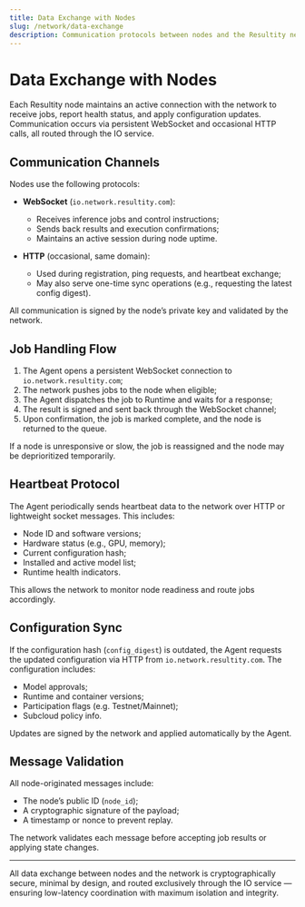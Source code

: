 ```yaml
---
title: Data Exchange with Nodes
slug: /network/data-exchange
description: Communication protocols between nodes and the Resultity network, including WebSocket and HTTP.
---
```


# Data Exchange with Nodes

Each Resultity node maintains an active connection with the network to receive jobs, report health status, and apply configuration updates. Communication occurs via persistent WebSocket and occasional HTTP calls, all routed through the IO service.

## Communication Channels

Nodes use the following protocols:

- **WebSocket** (`io.network.resultity.com`):
  - Receives inference jobs and control instructions;
  - Sends back results and execution confirmations;
  - Maintains an active session during node uptime.

- **HTTP** (occasional, same domain):
  - Used during registration, ping requests, and heartbeat exchange;
  - May also serve one-time sync operations (e.g., requesting the latest config digest).

All communication is signed by the node’s private key and validated by the network.

## Job Handling Flow

1. The Agent opens a persistent WebSocket connection to `io.network.resultity.com`;
2. The network pushes jobs to the node when eligible;
3. The Agent dispatches the job to Runtime and waits for a response;
4. The result is signed and sent back through the WebSocket channel;
5. Upon confirmation, the job is marked complete, and the node is returned to the queue.

If a node is unresponsive or slow, the job is reassigned and the node may be deprioritized temporarily.

## Heartbeat Protocol

The Agent periodically sends heartbeat data to the network over HTTP or lightweight socket messages. This includes:

- Node ID and software versions;
- Hardware status (e.g., GPU, memory);
- Current configuration hash;
- Installed and active model list;
- Runtime health indicators.

This allows the network to monitor node readiness and route jobs accordingly.

## Configuration Sync

If the configuration hash (`config_digest`) is outdated, the Agent requests the updated configuration via HTTP from `io.network.resultity.com`. The configuration includes:

- Model approvals;
- Runtime and container versions;
- Participation flags (e.g. Testnet/Mainnet);
- Subcloud policy info.

Updates are signed by the network and applied automatically by the Agent.

## Message Validation

All node-originated messages include:

- The node’s public ID (`node_id`);
- A cryptographic signature of the payload;
- A timestamp or nonce to prevent replay.

The network validates each message before accepting job results or applying state changes.

---

All data exchange between nodes and the network is cryptographically secure, minimal by design, and routed exclusively through the IO service — ensuring low-latency coordination with maximum isolation and integrity.
